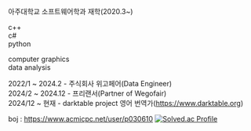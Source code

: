 아주대학교 소프트웨어학과 재학(2020.3~)

c++  
c#  
python  

computer graphics  
data analysis  

2022/1 ~ 2024.2 - 주식회사 위고페어(Data Engineer)<br/>
2024/2 ~ 2024.12 - 프리랜서(Partner of Wegofair)   
2024/12 ~ 현재 - darktable project 영어 번역가(https://www.darktable.org)   


boj : https://www.acmicpc.net/user/p030610
[![Solved.ac Profile](http://mazassumnida.wtf/api/v2/generate_badge?boj=p030610)](https://solved.ac/p030610/)
